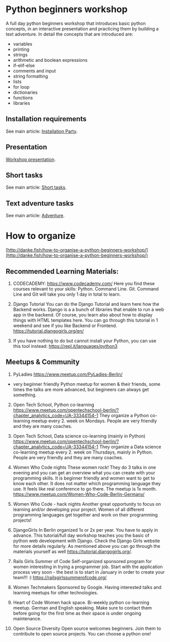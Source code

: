 # Python beginners workshop

A full day python beginners workshop that introduces basic python concepts, 
in an interactive presentation and practicing them by building a text adventure. 
In detail the concepts that are introduced are:
* variables
* printing
* strings
* arithmetic and boolean expressions
* if-elif-else
* comments and input
* string formatting
* lists
* for loop
* dictionaries
* functions
* libraries

## Installation requirements

See main article: [Installation Party](manual/installation_party.md).

## Presentation
[Workshop presentation](https://docs.google.com/presentation/d/1NIWjBqOPHquaL0X3gXUJojl1b3qsg5r3A1MgZlXUJh8/edit?usp=sharing).

## Short tasks
See main article: [Short tasks](tasks/short_tasks/README.md).

## Text adventure tasks
See main article: [Adventure](tasks/README.rst).


# How to organize
[http://danke.fish/how-to-organise-a-python-beginners-workshop/](http://danke.fish/how-to-organise-a-python-beginners-workshop/)

## Recommended Learning Materials:

1. CODECADEMY: https://www.codecademy.com/
Here you find these courses relevant to your skills: Python. Command Line. Git.
Command Line and Git will take you only 1 day in total to learn.

2. Django Tutorial
You can do the Django Tutorial and learn here how the Backend works. Django is a a bunch of libraries that enable to run a web app in the backend. Of course, you learn also about how to display things with HTML templates here. You can go through this tutorial in 1 weekend and see if you like Backend or Frontend.
https://tutorial.djangogirls.org/en/

3. If you have nothing to do but cannot install your Python, you can use this tool instead:
https://repl.it/languages/python3

## Meetups & Community

1. PyLadies https://www.meetup.com/PyLadies-Berlin/
- very beginner friendly Python meetup for women & their friends, some times the talks are more advanced, but begineers can always get something.

2. Open Tech School, Python co-learning
https://www.meetup.com/opentechschool-berlin/?chapter_analytics_code=UA-33344154-1
They organize a Python co-learning meetup every 2. week on Mondays. People are very friendly and they are many coaches.

3. Open Tech School, Data science co-learning (mainly in Python)
https://www.meetup.com/opentechschool-berlin/?chapter_analytics_code=UA-33344154-1
They organize a Data science co-learning meetup every 2. week on Thursdays, mainly in Python. People are very friendly and they are many coaches.

4. Women Who Code nights
These women rock! They do 3 talks in one evening and you can get an overview 
what you can create with your programming skills. It is beginner friendly and women want to get to know each other. It does not matter which programming language they use. It feels like real conference to go there. 
The meetup is 1x month. https://www.meetup.com/Women-Who-Code-Berlin-Germany/

5. Women Who Code - hack nights
Another great opportunity to focus on learning and/or developing your project. Women
of all different programming languages get together and work on their programming projects!

6. DjangoGirls
In Berlin organized 1x or 2x per year. You have to apply in advance. This tutorial/full day workshop teaches you the basic of python web development with Django. Check the Django Girls website for more details regularly. As mentioned above you can go through the materials yourself as well https://tutorial.djangogirls.org/.

7. Rails Girls Summer of Code
Self-organized sponsored program for women interesting in trying a programmer job. Start with the application process very soon - the best is to start in January in order to create your team!!! :) https://railsgirlssummerofcode.org/

8. Women Techmakers
Sponsored by Google. Having interested talks and learning meetups for other technologies.

9. Heart of Code
Women hack space. Bi-weekly python co-learning meetup. German and English speaking.
Make sure to contact them before going for the first time as their space is under ongoing maintenance.

10. Open Source Diversity
Open source welcomes beginners. Join them to contribute to open source projects. You can choose a python one!
